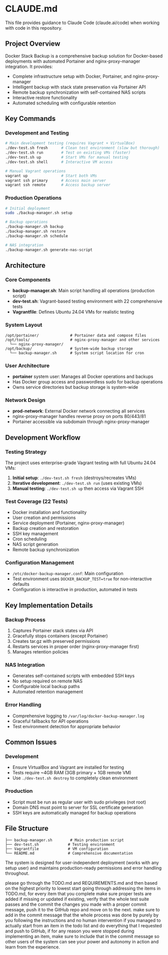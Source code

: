 # CLAUDE.md

This file provides guidance to Claude Code (claude.ai/code) when working with code in this repository.

## Project Overview

Docker Stack Backup is a comprehensive backup solution for Docker-based deployments with automated Portainer and nginx-proxy-manager integration. It provides:

- Complete infrastructure setup with Docker, Portainer, and nginx-proxy-manager
- Intelligent backup with stack state preservation via Portainer API
- Remote backup synchronization with self-contained NAS scripts
- Interactive restore functionality
- Automated scheduling with configurable retention

## Key Commands

### Development and Testing
```bash
# Main development testing (requires Vagrant + VirtualBox)
./dev-test.sh fresh      # Clean test environment (slow but thorough)
./dev-test.sh run        # Test on existing VMs (faster)
./dev-test.sh up         # Start VMs for manual testing
./dev-test.sh shell      # Interactive VM access

# Manual Vagrant operations
vagrant up               # Start both VMs
vagrant ssh primary      # Access main server
vagrant ssh remote       # Access backup server
```

### Production Operations
```bash
# Initial deployment
sudo ./backup-manager.sh setup

# Backup operations
./backup-manager.sh backup
./backup-manager.sh restore
./backup-manager.sh schedule

# NAS integration
./backup-manager.sh generate-nas-script
```

## Architecture

### Core Components
- **backup-manager.sh**: Main script handling all operations (production script)
- **dev-test.sh**: Vagrant-based testing environment with 22 comprehensive tests
- **Vagrantfile**: Defines Ubuntu 24.04 VMs for realistic testing

### System Layout
```
/opt/portainer/              # Portainer data and compose files
/opt/tools/                  # nginx-proxy-manager and other services
  └── nginx-proxy-manager/
/opt/backup/                 # System-wide backup storage
  └── backup-manager.sh      # System script location for cron
```

### User Architecture
- **portainer** system user: Manages all Docker operations and backups
- Has Docker group access and passwordless sudo for backup operations
- Owns service directories but backup storage is system-wide

### Network Design
- **prod-network**: External Docker network connecting all services
- nginx-proxy-manager handles reverse proxy on ports 80/443/81
- Portainer accessible via subdomain through nginx-proxy-manager

## Development Workflow

### Testing Strategy
The project uses enterprise-grade Vagrant testing with full Ubuntu 24.04 VMs:

1. **Initial setup**: `./dev-test.sh fresh` (destroys/recreates VMs)
2. **Iterative development**: `./dev-test.sh run` (uses existing VMs)
3. **Manual testing**: `./dev-test.sh up` then access via Vagrant SSH

### Test Coverage (22 Tests)
- Docker installation and functionality
- User creation and permissions
- Service deployment (Portainer, nginx-proxy-manager)
- Backup creation and restoration
- SSH key management
- Cron scheduling
- NAS script generation
- Remote backup synchronization

### Configuration Management
- `/etc/docker-backup-manager.conf`: Main configuration
- Test environment uses `DOCKER_BACKUP_TEST=true` for non-interactive defaults
- Configuration is interactive in production, automated in tests

## Key Implementation Details

### Backup Process
1. Captures Portainer stack states via API
2. Gracefully stops containers (except Portainer)
3. Creates tar.gz with preserved permissions
4. Restarts services in proper order (nginx-proxy-manager first)
5. Manages retention policies

### NAS Integration
- Generates self-contained scripts with embedded SSH keys
- No setup required on remote NAS
- Configurable local backup paths
- Automated retention management

### Error Handling
- Comprehensive logging to `/var/log/docker-backup-manager.log`
- Graceful fallbacks for API operations
- Test environment detection for appropriate behavior

## Common Issues

### Development
- Ensure VirtualBox and Vagrant are installed for testing
- Tests require ~4GB RAM (3GB primary + 1GB remote VM)
- Use `./dev-test.sh destroy` to completely clean environment

### Production
- Script must be run as regular user with sudo privileges (not root)
- Domain DNS must point to server for SSL certificate generation
- SSH keys are automatically managed for backup operations

## File Structure

```
├── backup-manager.sh        # Main production script
├── dev-test.sh             # Testing environment
├── Vagrantfile             # VM configuration
└── README.md               # Comprehensive documentation
```

The system is designed for user-independent deployment (works with any setup user) and maintains production-ready permissions and error handling throughout.

please go through the TODO.md and REQUIREMENTS.md and then based on the highest priority to lowest start going through addressing the items in TODO.md, for every item that you complete make sure proper tests are added if missing or updated if existing, verify that the whole test suite passes and the commit the changes you made with a proper commit message, push it to the GitHub repo and move on to the next. make sure to add in the commit message that the whole process was done by purely by you following the instructions and no human intervention if you managed to actually start from an item in the todo list and do everything that I requested and push to GitHub, if for any reason you were stopped during implementing an item, make sure to include that in the commit message so other users of the system can see your power and autonomy in action and learn from the experience.